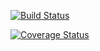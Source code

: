 [![Build Status](https://travis-ci.org/mfekete1/cs207testing.svg?branch=master)](https://travis-ci.org/mfekete1/cs207testing.svg?branch=master)

[![Coverage Status](https://coveralls.io/repos/github/mfekete1/cs207testing/badge.svg?branch=master)](https://coveralls.io/github/mfekete1/cs207testing?branch=master)
